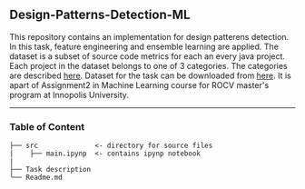 ## Design-Patterns-Detection-ML
This repository contains an implementation for design patterens detection. In this task, feature engineering and ensemble learning are applied. The dataset is a subset of source code metrics for each an every java project. Each project in the dataset belongs to one of 3 categories. The categories are described [here](https://en.wikipedia.org/wiki/Design_Patterns/). Dataset for the task can be downloaded from [here](https://www.dropbox.com/s/mcmeqfxt6crrgpn/Dp_data_modified.zip?dl=0/). It is apart of Assignment2 in Machine Learning course for ROCV master's program at Innopolis University.

---
### Table of Content 
```
├── src              <- directory for source files 
|    ├── main.ipynp  <- contains ipynp notebook
|
├── Task description       
└── Readme.md
```
